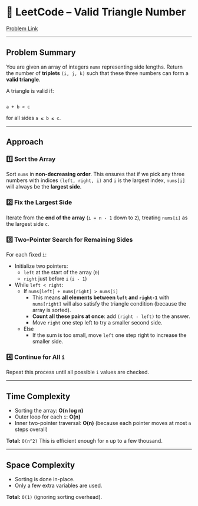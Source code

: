 # 🔺 LeetCode – Valid Triangle Number

[Problem Link](https://leetcode.com/problems/valid-triangle-number/description/?envType=daily-question&envId=2025-09-26)

---

## Problem Summary

You are given an array of integers `nums` representing side lengths.
Return the number of **triplets** `(i, j, k)` such that these three numbers can form a **valid triangle**.

A triangle is valid if:

```

a + b > c

```

for all sides `a ≤ b ≤ c`.

---

## Approach

### 1️⃣ Sort the Array

Sort `nums` in **non-decreasing order**.
This ensures that if we pick any three numbers with indices `(left, right, i)` and `i` is the largest index,
`nums[i]` will always be the **largest side**.

### 2️⃣ Fix the Largest Side

Iterate from the **end of the array** (`i = n - 1` down to `2`), treating `nums[i]` as the largest side `c`.

### 3️⃣ Two-Pointer Search for Remaining Sides

For each fixed `i`:

-   Initialize two pointers:
    -   `left` at the start of the array (`0`)
    -   `right` just before `i` (`i - 1`)
-   While `left < right`:
    -   If `nums[left] + nums[right] > nums[i]`
        -   This means **all elements between `left` and `right-1`** with `nums[right]` will also satisfy the triangle condition (because the array is sorted).
        -   **Count all these pairs at once**: add `(right - left)` to the answer.
        -   Move `right` one step left to try a smaller second side.
    -   Else
        -   If the sum is too small, move `left` one step right to increase the smaller side.

### 4️⃣ Continue for All `i`

Repeat this process until all possible `i` values are checked.

---

## Time Complexity

-   Sorting the array: **O(n log n)**
-   Outer loop for each `i`: **O(n)**
-   Inner two-pointer traversal: **O(n)** (because each pointer moves at most `n` steps overall)

**Total:** `O(n^2)`
This is efficient enough for `n` up to a few thousand.

---

## Space Complexity

-   Sorting is done in-place.
-   Only a few extra variables are used.

**Total:** `O(1)` (ignoring sorting overhead).

```

```
